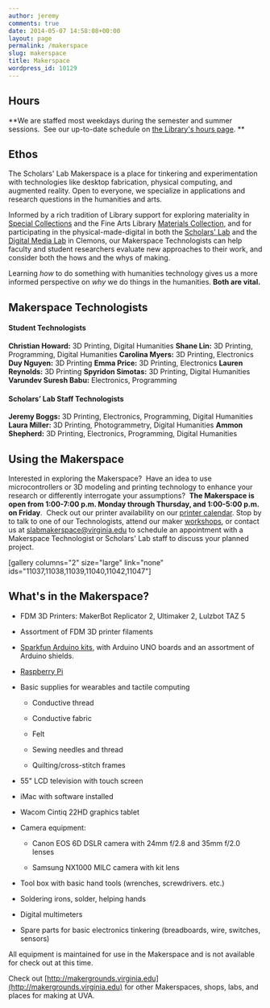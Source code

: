 ```yaml
---
author: jeremy
comments: true
date: 2014-05-07 14:58:08+00:00
layout: page
permalink: /makerspace
slug: makerspace
title: Makerspace
wordpress_id: 10129
---
```


## Hours


**We are staffed most weekdays during the semester and summer sessions.  See our up-to-date schedule on [the Library's hours page](http://cal.lib.virginia.edu/hours/).
**


## Ethos


The Scholars' Lab Makerspace is a place for tinkering and experimentation with technologies like desktop fabrication, physical computing, and augmented reality. Open to everyone, we specialize in applications and research questions in the humanities and arts.

Informed by a rich tradition of Library support for exploring materiality in [Special Collections](http://smallnotes.library.virginia.edu/) and the Fine Arts Library [Materials Collection](http://uvamagazine.org/articles/the_tactile_library), and for participating in the physical-made-digital in both the [Scholars' Lab](http://scholarslab.org/) and the [Digital Media Lab](http://www.library.virginia.edu/blog/libraries/dml/) in Clemons, our Makerspace Technologists can help faculty and student researchers evaluate new approaches to their work, and consider both the hows and the whys of making.

Learning _how_ to do something with humanities technology gives us a more informed perspective on _why_ we do things in the humanities. **Both are vital.**


## Makerspace Technologists




#### Student Technologists


**Christian Howard:** 3D Printing, Digital Humanities
**Shane Lin:** 3D Printing, Programming, Digital Humanities
**Carolina Myers:** 3D Printing, Electronics
**Duy Nguyen:** 3D Printing
**Emma Price:** 3D Printing, Electronics
**Lauren Reynolds:** 3D Printing
**Spyridon Simotas:** 3D Printing, Digital Humanities
**Varundev Suresh Babu:** Electronics, Programming


#### Scholars’ Lab Staff Technologists


**Jeremy Boggs:** 3D Printing, Electronics, Programming, Digital Humanities
**Laura Miller:** 3D Printing, Photogrammetry, Digital Humanities
**Ammon Shepherd:** 3D Printing, Electronics, Programming, Digital Humanities


##




## Using the Makerspace


Interested in exploring the Makerspace?  Have an idea to use microcontrollers or 3D modeling and printing technology to enhance your research or differently interrogate your assumptions?  **The Makerspace is open from 1:00-7:00 p.m. Monday through Thursday, and 1:00-5:00 p.m. on Friday**.  Check out our printer availability on our [printer calendar](/makerspace-3d-printer-calendar/). Stop by to talk to one of our Technologists, attend our maker [workshops](http://www.scholarslab.org/events/), or contact us at [slabmakerspace@virginia.edu](mailto:slabmakerspace@virginia.edu) to schedule an appointment with a Makerspace Technologist or Scholars' Lab staff to discuss your planned project.

[gallery columns="2" size="large" link="none" ids="11037,11038,11039,11040,11042,11047"]


## What's in the Makerspace?






  * FDM 3D Printers: MakerBot Replicator 2, Ultimaker 2, Lulzbot TAZ 5


  * Assortment of FDM 3D printer filaments


  * [Sparkfun Arduino kits](https://www.sparkfun.com/products/12001), with Arduino UNO boards and an assortment of Arduino shields.


  * [Raspberry Pi](http://www.raspberrypi.org/)


  * Basic supplies for wearables and tactile computing


    * Conductive thread


    * Conductive fabric


    * Felt


    * Sewing needles and thread


    * Quilting/cross-stitch frames





  * 55" LCD television with touch screen


  * iMac with software installed


  * Wacom Cintiq 22HD graphics tablet


  * Camera equipment:


    * Canon EOS 6D DSLR camera with 24mm f/2.8 and 35mm f/2.0 lenses


    * Samsung NX1000 MILC camera with kit lens





  * Tool box with basic hand tools (wrenches, screwdrivers. etc.)


  * Soldering irons, solder, helping hands


  * Digital multimeters


  * Spare parts for basic electronics tinkering (breadboards, wire, switches, sensors)


All equipment is maintained for use in the Makerspace and is not available for check out at this time.

Check out [http://makergrounds.virginia.edu](http://makergrounds.virginia.edu) for other Makerspaces, shops, labs, and places for making at UVA.
